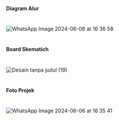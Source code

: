 **Diagram Alur**
#
![WhatsApp Image 2024-06-06 at 16 36 58](https://github.com/FitraNoviarji/UAS-IOT/assets/113648587/87c22d37-56c2-4b5d-9712-5cfd546c629f)
#
**Board Skematich**
#
![Desain tanpa judul (19)](https://github.com/FitraNoviarji/UAS-IOT/assets/113648587/716a7574-6643-4414-8a1c-f8782d0317b5)
#
**Foto Projek**
#
![WhatsApp Image 2024-06-06 at 16 35 41](https://github.com/FitraNoviarji/UAS-IOT/assets/113648587/148d1def-295c-44dc-9960-223d6be97307)
